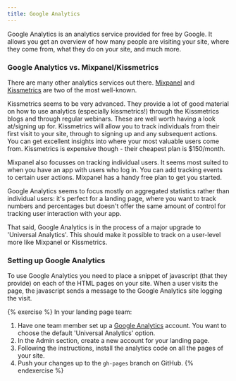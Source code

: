 ```yaml
---
title: Google Analytics
---
```


Google Analytics is an analytics service provided for free by Google. It allows you get an overview of how many people are visiting your site, where they come from, what they do on your site, and much more. 

### Google Analytics vs. Mixpanel/Kissmetrics

There are many other analytics services out there. [Mixpanel](https://mixpanel.com/) and [Kissmetrics](https://www.kissmetrics.com/) are two of the most well-known.

Kissmetrics seems to be very advanced. They provide a lot of good material on how to use analytics (especially kissmetrics!) through the Kissmetrics blogs and through regular webinars. These are well worth having a look at/signing up for. Kissmetrics will allow you to track individuals from their first visit to your site, through to signing up and any subsequent actions. You can get excellent insights into where your most valuable users come from. Kissmetrics is expensive though - their cheapest plan is $150/month. 

Mixpanel also focusses on tracking individual users. It seems most suited to when you have an app with users who log in. You can add tracking events to certain user actions. Mixpanel has a handy free plan to get you started.

Google Analytics seems to focus mostly on aggregated statistics rather than individual users: it's perfect for a landing page, where you want to track numbers and percentages but doesn't offer the same amount of control for tracking user interaction with your app.

That said, Google Analytics is in the process of a major upgrade to 'Universal Analytics'. This should make it possible to track on a user-level more like Mixpanel or Kissmetrics.

### Setting up Google Analytics

To use Google Analytics you need to place a snippet of javascript (that they provide) on each of the HTML pages on your site. When a user visits the page, the javascript sends a message to the Google Analytics site logging the visit.

{% exercise %}
In your landing page team:
1. Have one team member set up a [Google Analytics](http://www.google.com/analytics/) account. You want to choose the default 'Universal Analytics' option.
2. In the Admin section, create a new account for your landing page.
3. Following the instructions, install the analytics code on all the pages of your site.
4. Push your changes up to the `gh-pages` branch on GitHub.
{% endexercise %}